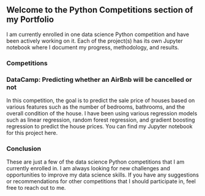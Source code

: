 ## Welcome to the Python Competitions section of my Portfolio
I am currently enrolled in one data science Python competition and have been actively working on it. Each of the project(s) has its own Jupyter notebook where I document my progress, methodology, and results.

### Competitions
### DataCamp: Predicting whether an AirBnb will be cancelled or not
In this competition, the goal is to predict the sale price of houses based on various features such as the number of bedrooms, bathrooms, and the overall condition of the house. I have been using various regression models such as linear regression, random forest regression, and gradient boosting regression to predict the house prices. You can find my Jupyter notebook for this project here.


### Conclusion
These are just a few of the data science Python competitions that I am currently enrolled in. I am always looking for new challenges and opportunities to improve my data science skills. If you have any suggestions or recommendations for other competitions that I should participate in, feel free to reach out to me.
